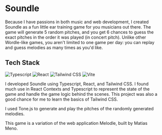# Soundle

Because I have passions in both music and web development, I created Soundle as a fun little ear training game for you musicians out there. The game will generate 5 random pitches, and you get 6 chances to guess the exact pitches in the order it was played (in concert pitch). Unlike other Wordle-like games, you aren't limited to one game per day: you can replay and guess melodies as many times as you'd like.

## Tech Stack

![Typescript](https://img.shields.io/badge/TypeScript-007ACC?style=for-the-badge&logo=typescript&logoColor=white)
![React](https://img.shields.io/badge/React-20232A?style=for-the-badge&logo=react&logoColor=61DAFB)
![Tailwind CSS](https://img.shields.io/badge/Tailwind_CSS-38B2AC?style=for-the-badge&logo=tailwind-css&logoColor=white)
![Vite](https://img.shields.io/badge/Vite-B73BFE?style=for-the-badge&logo=vite&logoColor=FFD62E)

I developed Soundle using Typescript, React, and Tailwind CSS. I found much use in React Contexts and Typescript to represent the state of the game and handle the game logic behind the scenes. This project was also a good chance for me to learn the basics of Tailwind CSS.

I used Tone.js to generate and play the pitches of the randomly generated melodies.

This game is a variation of the web application Melodle, built by Matias Meno.
